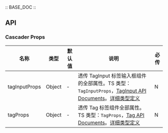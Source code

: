 :: BASE_DOC ::

## API

### Cascader Props

名称 | 类型 | 默认值 | 说明 | 必传
-- | -- | -- | -- | --
tagInputProps | Object | - | 透传 TagInput 标签输入框组件的全部属性。TS 类型：`TagInputProps`，[TagInput API Documents](./tag-input?tab=api)。[详细类型定义](https://github.com/Tencent/tdesign-mobile-vue/tree/develop/src/cascader/type.ts) | N
tagProps | Object | - | 透传 Tag 标签组件全部属性。TS 类型：`TagProps`，[Tag API Documents](./tag?tab=api)。[详细类型定义](https://github.com/Tencent/tdesign-mobile-vue/tree/develop/src/cascader/type.ts) | N

